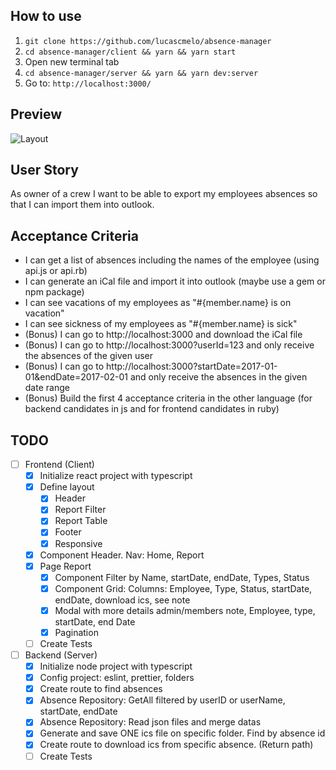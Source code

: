 ## How to use

1. `git clone https://github.com/lucascmelo/absence-manager`
2. `cd absence-manager/client && yarn && yarn start`
3. Open new terminal tab
4. `cd absence-manager/server && yarn && yarn dev:server`
5. Go to: `http://localhost:3000/`

## Preview
![Layout](https://hospedagem.lucascavalcanti.com.br/layout2.gif)



## User Story

As owner of a crew I want to be able to export my employees absences so 
that I can import them into outlook.

## Acceptance Criteria

- I can get a list of absences including the names of the employee (using api.js or api.rb)
- I can generate an iCal file and import it into outlook (maybe use a gem or npm package)
- I can see vacations of my employees as "#{member.name} is on vacation" 
- I can see sickness of my employees as "#{member.name} is sick" 
- (Bonus) I can go to http://localhost:3000 and download the iCal file
- (Bonus) I can go to http://localhost:3000?userId=123 and only receive the absences of the given user
- (Bonus) I can go to http://localhost:3000?startDate=2017-01-01&endDate=2017-02-01 and only receive the absences in the given date range
- (Bonus) Build the first 4 acceptance criteria in the other language (for backend candidates in js and for frontend candidates in ruby)

## TODO
- [ ] Frontend (Client)
  - [x] Initialize react project with typescript
  - [x] Define layout
    - [x] Header
    - [x] Report Filter
    - [x] Report Table
    - [x] Footer
    - [x] Responsive
  - [x] Component Header. Nav: Home, Report
  - [x] Page Report
    - [x] Component Filter by Name, startDate, endDate, Types, Status
    - [x] Component Grid: Columns: Employee, Type, Status, startDate, endDate, download ics, see note
    - [x] Modal with more details admin/members note, Employee, type, startDate, end Date
    - [x] Pagination
  - [ ] Create Tests

- [ ] Backend (Server)
  - [x] Initialize node project with typescript
  - [x] Config project: eslint, prettier, folders
  - [x] Create route to find absences
  - [x] Absence Repository: GetAll filtered by userID or userName, startDate, endDate
  - [x] Absence Repository: Read json files and merge datas
  - [x] Generate and save ONE ics file on specific folder. Find by absence id
  - [x] Create route to download ics from specific absence. (Return path)
  - [ ] Create Tests
